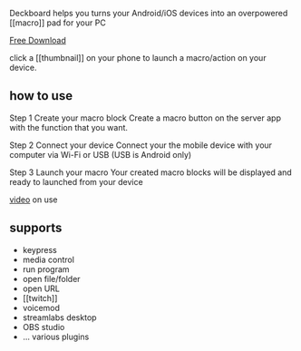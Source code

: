 Deckboard helps you turns your Android/iOS devices into an overpowered [[macro]] pad for your PC

[Free Download](https://www.deckboard.app/#download)

click a [[thumbnail]] on your phone to launch a macro/action on your device.

## how to use
Step 1 Create your macro block
Create a macro button on the server app with the function that you want.

Step 2 Connect your device
Connect your the mobile device with your computer via Wi-Fi or USB (USB is Android only)

Step 3 Launch your macro
Your created macro blocks will be displayed and ready to launched from your device

[video](https://www.youtube.com/watch?v=nD3WWfDRfKg) on use
## supports
- keypress
- media control
- run program
- open file/folder
- open URL
- [[twitch]]
- voicemod
- streamlabs desktop
- OBS studio
- ...
various plugins